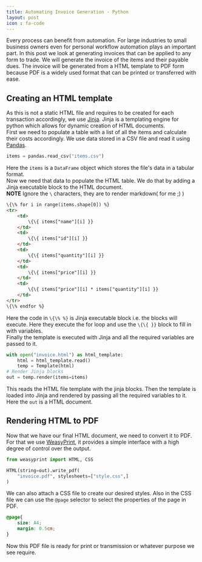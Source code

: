 ```yaml
---
title: Automating Invoice Generation - Python
layout: post
icon : fa-code 
---
```


Every process can benefit from automation. For large industries to small business owners even for personal workflow automation plays an important part. In this post we look at generating invoices that can be applied to any form to trade. We will generate the invoice of the items and their payable dues. The invoice will be generated from a HTML template to PDF form because PDF is a widely used format that can be printed or transferred with ease.

## Creating an HTML template  

As this is not a static HTML file and requires to be created for each transaction accordingly, we use [Jinja](http://jinja.pocoo.org/). Jinja is a templating engine for python which allows for dynamic creation of HTML documents.  
First we need to populate a table with a list of all the items and calculate their costs accordingly. We use data stored in a CSV file and read it using [Pandas](https://pandas.pydata.org/).

```python
items = pandas.read_csv("items.csv")
```

Here the `items` is a `DataFrame` object which stores the file's data in a tabular format.  
Now we need that data to populate the HTML table. We do that by adding a Jinja executable block to the HTML document.  
__NOTE__ Ignore the `\` characters, they are to render markdown( for me ;) )

```html
\{\% for i in range(items.shape[0]) %}
<tr>
    <td>
        \{\{ items["name"][i] }}
    </td>
    <td>
        \{\{ items["id"][i] }}
    </td>
    <td>
        \{\{ items["quantity"][i] }}
    </td>
    <td>
        \{\{ items["price"][i] }}
    </td>
    <td>
        \{\{ items["price"][i] * items["quantity"][i] }}
    </td>
</tr>
\{\% endfor %}
```

Here the code in `\{\% %}` is Jinja executable block i.e. the blocks will execute. Here they execute the for loop and use the `\{\{ }}` block to fill in with variables.  
Finally the template is executed with Jinja and all the required variables are passed to it.

```python
with open("invoice.html") as html_template:
    html = html_template.read()
    temp = Template(html)
# Render Jinja blocks
out = temp.render(items=items)
```

This reads the HTML file template with the jinja blocks. Then the template is loaded into Jinja and rendered by passing all the required variables to it. Here the `out` is a HTML document.

## Rendering HTML to PDF  

Now that we have our final HTML document, we need to convert it to PDF. For that we use [WeasyPrint](https://weasyprint.org/), it provides a simple interface with a high degree of control over the output.

```python
from weasyprint import HTML, CSS

HTML(string=out).write_pdf(
    "invoice.pdf", stylesheets=["style.css",]
)
```

We can also attach a CSS file to create our desired styles. Also in the CSS file we can use the `@page` selector to select the properties of the page in PDF.

```css
@page{
    size: A4;
    margin: 0.5cm;
}
```

Now this PDF file is ready for print or transmission or whatever purpose we see require.